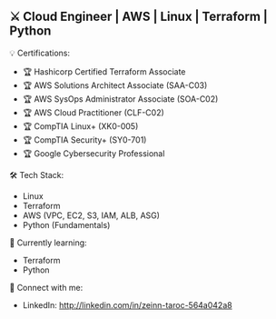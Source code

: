 ## ⚔️ Cloud Engineer | AWS | Linux | Terraform | Python

💡 Certifications:
- 🏆 Hashicorp Certified Terraform Associate
- 🏆 AWS Solutions Architect Associate (SAA-C03)
- 🏆 AWS SysOps Administrator Associate (SOA-C02) 
- 🏆 AWS Cloud Practitioner (CLF-C02)  
- 🏆 CompTIA Linux+ (XK0-005)  
- 🏆 CompTIA Security+ (SY0-701)  
- 🏆 Google Cybersecurity Professional 

🛠️ Tech Stack:
- Linux
- Terraform
- AWS (VPC, EC2, S3, IAM, ALB, ASG) 
- Python (Fundamentals) 

🔌 Currently learning:
- Terraform
- Python

🚀 Connect with me:
- LinkedIn: http://linkedin.com/in/zeinn-taroc-564a042a8



<!--
**z31nnx/z31nnx** is a ✨ _special_ ✨ repository because its `README.md` (this file) appears on your GitHub profile.

Here are some ideas to get you started:

- 🔭 I’m currently working on ...
- 🌱 I’m currently learning ...
- 👯 I’m looking to collaborate on ...
- 🤔 I’m looking for help with ...
- 💬 Ask me about ...
- 📫 How to reach me: ...
- 😄 Pronouns: ...
- ⚡ Fun fact: ...
-->
